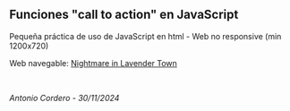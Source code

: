 <h2>Funciones "call to action" en JavaScript</h2>
<p>Pequeña práctica de uso de JavaScript en html - Web no responsive (min 1200x720)</p>
<p>Web navegable: <a href="https://antcordero.github.io/NightmareInLavenderTown/LavenderTownNightmare.html" target="_blank">Nightmare in Lavender Town</a></p>
<br>
<p><em>Antonio Cordero - 30/11/2024</em></p>
